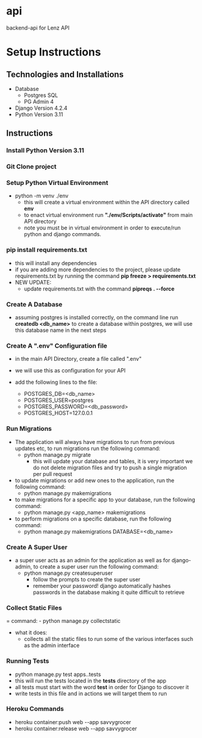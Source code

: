 # api
backend-api for Lenz API 

# Setup Instructions

## Technologies and Installations
- Database
    - Postgres SQL 
    - PG Admin 4
- Django Version 4.2.4
- Python Version 3.11

## Instructions

### Install Python Version 3.11

### Git Clone project

### Setup Python Virtual Environment
-  python -m venv ./env
    - this will create a virtual environment within the API directory called <b>env</b>
    - to enact virtual environment run <b>"./env/Scripts/activate"</b> from main API directory
    - note you must be in virtual environment in order to execute/run python and django commands.

### pip install requirements.txt
- this will install any dependencies
- if you are adding more dependencies to the project, please update requirements.txt by running the command <b>pip freeze > requirements.txt</b>
- NEW UPDATE:
    - update requirements.txt with the command <b>pipreqs . --force</b>

### Create A Database
- assuming postgres is installed correctly, on the command line run <b>createdb <db_name></b> to create a database within postgres, we will use this database name in the next steps

### Create A ".env" Configuration file

- in the main API Directory, create a file called ".env"
- we will use this as configuration for your API
    
- add the following lines to the file:
    - POSTGRES_DB=<db_name>
    - POSTGRES_USER=postgres
    - POSTGRES_PASSWORD=<db_password>
    - POSTGRES_HOST=127.0.0.1

### Run Migrations
- The application will always have migrations to run from previous updates etc, to run migrations run the following command:
    - python manage.py migrate
        - this will update your database and tables, it is very important we do not delete migration files and try to push a single migration per pull request
- to update migrations or add new ones to the application, run the following command:
    - python manage.py makemigrations
- to make migrations for a specific app to your database, run the following command:
    - python manage.py <app_name> makemigrations
- to perform migrations on a specific database, run the following command:
    - python manage.py makemigrations DATABASE=<db_name>

### Create A Super User
- a super user acts as an admin for the application as well as for django-admin, to create a super user run the following command:
    - python manage.py createsuperuser
        - follow the prompts to create the super user
        - remember your password! django automatically hashes passwords in the database making it quite difficult to retrieve

### Collect Static Files
= command:
    - python manage.py collectstatic
- what it does:
    - collects all the static files to run some of the various interfaces such as the admin interface

### Running Tests

- python manage.py test apps.<app-name>.tests
- this will run the tests located in the <b>tests</b> directory of the app
- all tests must start with the word <b>test</b> in order for Django to discover it
- write tests in this file and in actions we will target them to run

### Heroku Commands
- heroku container:push web --app savvygrocer
- heroku container:release web --app savvygrocer